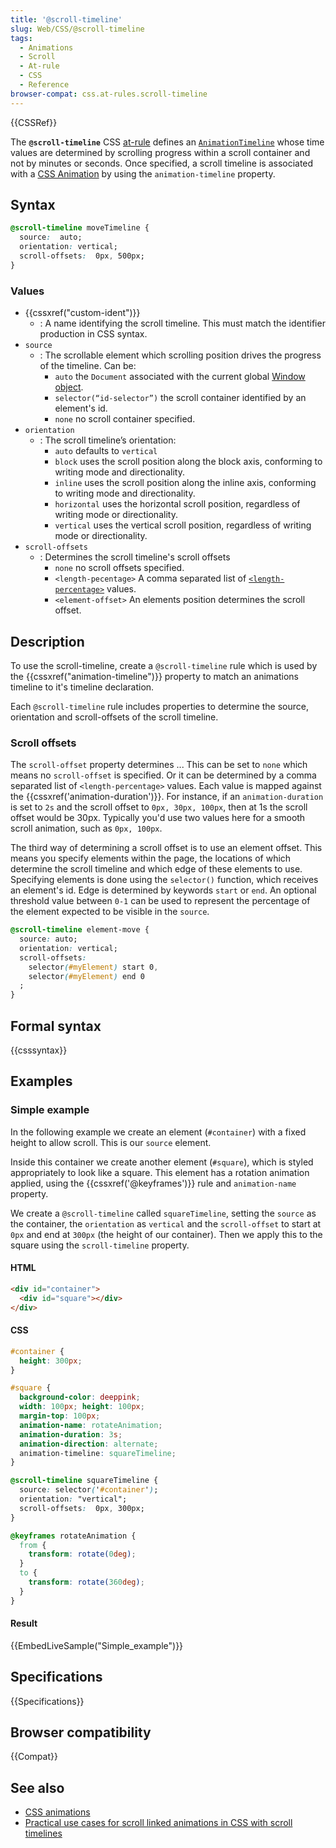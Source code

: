 ```yaml
---
title: '@scroll-timeline'
slug: Web/CSS/@scroll-timeline
tags:
  - Animations
  - Scroll
  - At-rule
  - CSS
  - Reference
browser-compat: css.at-rules.scroll-timeline
---
```

{{CSSRef}}

The **`@scroll-timeline`** CSS [at-rule](/en-US/docs/Web/CSS/At-rule) defines an [`AnimationTimeline`](/en-US/docs/Web/API/AnimationTimeline) whose time values are determined by scrolling progress within a scroll container and not by minutes or seconds. Once specified, a scroll timeline is associated with a [CSS Animation](/en-US/docs/Web/CSS/CSS_Animations) by using the `animation-timeline` property.

## Syntax

```css
@scroll-timeline moveTimeline {
  source:  auto;
  orientation: vertical;
  scroll-offsets:  0px, 500px;
}
```

### Values

- {{cssxref("custom-ident")}}
  - : A name identifying the scroll timeline. This must match the identifier production in CSS syntax.
- `source`
  - : The scrollable element which scrolling position drives the progress of the timeline. Can be:
    - `auto` the `Document` associated with the current global [Window object](/en-US/docs/Web/API/Window).
    - `selector(“id-selector”)` the scroll container identified by an element's id.
    - `none` no scroll container specified.
- `orientation`
  - : The scroll timeline’s orientation:
	  - `auto` defaults to `vertical`
	  - `block` uses the scroll position along the block axis, conforming to writing mode and directionality.
	  - `inline` uses the scroll position along the inline axis, conforming to writing mode and directionality.
	  - `horizontal` uses the horizontal scroll position, regardless of writing mode or directionality.
	  - `vertical` uses the vertical scroll position, regardless of writing mode or directionality.
- `scroll-offsets` 
  - : Determines the scroll timeline's scroll offsets
    - `none` no scroll offsets specified.
    - `<length-pecentage>` A comma separated list of [`<length-percentage>`](/en-US/docs/Web/CSS/length-percentage) values.
    - `<element-offset>` An elements position determines the scroll offset.

## Description

To use the scroll-timeline, create a `@scroll-timeline` rule which is used by the {{cssxref("animation-timeline")}} property to match an animations timeline to it's timeline declaration.

Each `@scroll-timeline` rule includes properties to determine the source, orientation and scroll-offsets of the scroll timeline. 

### Scroll offsets

The `scroll-offset` property determines ... This can be set to `none` which means no `scroll-offset` is specified. Or it can be determined by a comma separated list of `<length-percentage>` values. Each value is mapped against the {{cssxref('animation-duration')}}. For instance, if an `animation-duration` is set to `2s` and the scroll offset to `0px, 30px, 100px`, then at 1s the scroll offset would be 30px. Typically you'd use two values here for a smooth scroll animation, such as `0px, 100px`.

The third way of determining a scroll offset is to use an element offset. This means you specify elements within the page, the locations of which determine the scroll timeline and which edge of these elements to use. Specifying elements is done using the `selector()` function, which receives an element's id. Edge is determined by keywords `start` or `end`. An optional threshold value between `0-1` can be used to represent the percentage of the element expected to be visible in the `source`.

```css
@scroll-timeline element-move {
  source: auto;
  orientation: vertical;
  scroll-offsets:
    selector(#myElement) start 0,
    selector(#myElement) end 0
  ;
}
```

## Formal syntax

{{csssyntax}}

## Examples

### Simple example

In the following example we create an element (`#container`) with a fixed height to allow scroll. This is our `source` element.

Inside this container we create another element (`#square`), which is styled appropriately to look like a square. This element has a rotation animation applied, using the {{cssxref('@keyframes')}} rule and `animation-name` property.

We create a `@scroll-timeline` called `squareTimeline`, setting the `source` as the container, the `orientation` as `vertical` and the `scroll-offset` to start at `0px` and end at `300px` (the height of our container). Then we apply this to the square using the `scroll-timeline` property.

#### HTML

```html
<div id="container">
  <div id="square"></div>
</div>
```

#### CSS

```css
#container {
  height: 300px;
}

#square {
  background-color: deeppink;
  width: 100px; height: 100px;
  margin-top: 100px;
  animation-name: rotateAnimation;
  animation-duration: 3s;
  animation-direction: alternate;
  animation-timeline: squareTimeline;
}

@scroll-timeline squareTimeline {
  source: selector('#container');
  orientation: "vertical";
  scroll-offsets:  0px, 300px;
}

@keyframes rotateAnimation {
  from {
    transform: rotate(0deg);
  }
  to {
    transform: rotate(360deg);
  }
}
```

#### Result

{{EmbedLiveSample("Simple_example")}}

## Specifications

{{Specifications}}

## Browser compatibility

{{Compat}}

## See also

- [CSS animations](/en-US/docs/Web/CSS/CSS_Animations)
- [Practical use cases for scroll linked animations in CSS with scroll timelines](https://css-tricks.com/practical-use-cases-for-scroll-linked-animations-in-css-with-scroll-timelines/)
